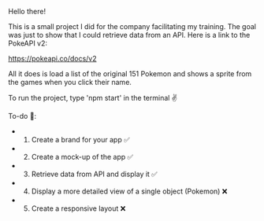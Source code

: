 Hello there! 

This is a small project I did for the company facilitating my training. The goal was just to show that I could retrieve data from an API. Here is a link to the PokeAPI v2:

https://pokeapi.co/docs/v2

All it does is load a list of the original 151 Pokemon and shows a sprite from the games when you click their name.

To run the project, type 'npm start' in the terminal ✌️

To-do 📝:
- 1. Create a brand for your app ✅
- 2. Create a mock-up of the app ✅
- 3. Retrieve data from API and display it ✅
- 4. Display a more detailed view of a single object (Pokemon) ❌
- 5. Create a responsive layout ❌